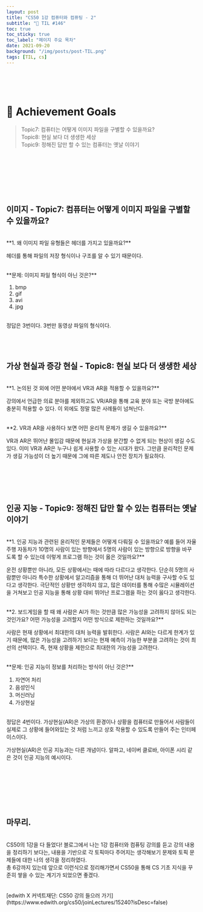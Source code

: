```yaml
---
layout: post
title: "CS50 1강 컴퓨터와 컴퓨팅 - 2"
subtitle: "📅 TIL #146"
toc: true
toc_sticky: true
toc_label: "페이지 주요 목차"
date: 2021-09-20
background: "/img/posts/post-TIL.png"
tags: [TIL, cs]
---
```


<br/>
<br/>
<br/>

# 🎯 Achievement Goals

> Topic7: 컴퓨터는 어떻게 이미지 파일을 구별할 수 있을까요?<br/>
> Topic8: 현실 보다 더 생생한 세상<br/>
> Topic9: 정해진 답만 할 수 있는 컴퓨터는 옛날 이야기

<br/>
<br/>
<br/>
<br/>
<br/>
<br/>

## 이미지 - Topic7: 컴퓨터는 어떻게 이미지 파일을 구별할 수 있을까요?

<br />
**1. 왜 이미지 파일 유형들은 헤더를 가지고 있을까요?**

헤더를 통해 파일의 저장 형식이나 구조를 알 수 있기 때문이다.

<br/>
**문제: 이미지 파일 형식이 아닌 것은?**

1. bmp 
2. gif 
3. avi 
4. jpg

<br/>
정답은 3번이다. 3번만 동영상 파일의 형식이다.

<br/>
<br/>
<br/>
<br/>

## 가상 현실과 증강 현실 - Topic8: 현실 보다 더 생생한 세상

<br/>
**1. 논의된 것 외에 어떤 분야에서 VR과 AR을 적용할 수 있을까요?**

강의에서 언급한 의료 분야를 제외하고도 VR/AR을 통해 교육 분야 또는 국방 분야에도 충분히 적용할 수 있다. 이 외에도 정말 많은 사례들이 넘쳐난다. 

<br/>
**2. VR과 AR을 사용하다 보면 어떤 윤리적 문제가 생길 수 있을까요?**

VR과 AR은 뛰어난 몰입감 때문에 현실과 가상을 분간할 수 없게 되는 현상이 생길 수도 있다. 이미 VR과 AR은 누구나 쉽게 사용할 수 있는 시대가 왔다. 그만큼 윤리적인 문제가 생길 가능성이 더 높기 때문에 그에 따른 제도나 안전 장치가 필요하다.

<br/>
<br/>
<br/>
<br/>

## 인공 지능 - Topic9: 정해진 답만 할 수 있는 컴퓨터는 옛날 이야기

<br/>
**1. 인공 지능과 관련된 윤리적인 문제들은 어떻게 다뤄질 수 있을까요? 예를 들어 자율 주행 자동차가 10명의 사람이 있는 방향에서 5명의 사람이 있는 방향으로 방향을 바꾸도록 할 수 있는데 이렇게 프로그램 하는 것이 옳은 것일까요?**

운전 상황뿐만 아니라, 모든 상황에서는 때에 따라 다르다고 생각한다. 단순히 5명의 사람뿐만 아니라 특수한 상황에서 알고리즘을 통해 더 뛰어난 대처 능력을 구사할 수도 있다고 생각한다. 극단적인 상황만 생각하지 않고, 많은 데이터를 통해 수많은 시뮬레이션을 거쳐보고 인공 지능을 통해 상황 대비 뛰어난 프로그램을 하는 것이 옳다고 생각한다.

<br/>
**2. 보드게임을 할 때 왜 사람은 AI가 하는 것만큼 많은 가능성을 고려하지 않아도 되는 것인가요? 어떤 가능성을 고려할지 어떤 방식으로 제한하는 것일까요?**

사람은 현재 상황에서 최대한의 대처 능력을 발휘한다. 사람은 AI와는 다르게 한계가 있기 때문에, 많은 가능성을 고려하기 보다는 현재 예측이 가능한 부분을 고려하는 것이 최선의 선택이다. 즉, 현재 상황을 제한으로 최대한의 가능성을 고려한다.

<br/>
**문제: 인공 지능이 정보를 처리하는 방식이 아닌 것은?**

1. 자연어 처리
2. 음성인식 
3. 머신러닝 
4. 가상현실

<br/>
정답은 4번이다. 가상현실(AR)은 가상의 환경이나 상황을 컴퓨터로 만들어서 사람들이 실제로 그 상황에 들어와있는 것 처럼 느끼고 상호 작용할 수 있도록 만들어 주는 인터페이스이다.

가상현실(AR)은 인공 지능과는 다른 개념이다. 알파고, 네이버 클로바, 아이폰 시리 같은 것이 인공 지능의 예시이다.

<br/>
<br/>
<br/>
<br/>
<br/>
<br/>

## 마무리.

<br/>
CS50의 1강을 다 들었다! 블로그에서 나는 1강 컴퓨터와 컴퓨팅 강의를 듣고 강의 내용을 정리하기 보다는, 내용을 기반으로 각 토픽마다 주어지는 생각해보기 문제와 토픽 문제들에 대한 나의 생각을 정리하였다.

<br/>
총 6강까지 있는데 앞으로 이런식으로 정리해가면서 CS50을 통해 CS 기초 지식을 꾸준히 쌓을 수 있는 계기가 되었으면 좋겠다.

<br/>
<br/>
<br/>
[edwith X 커넥트재단: CS50 강의 들으러 가기](https://www.edwith.org/cs50/joinLectures/15240?isDesc=false)
<br/>
<br/>
<br/>
<br/>
<br/>
